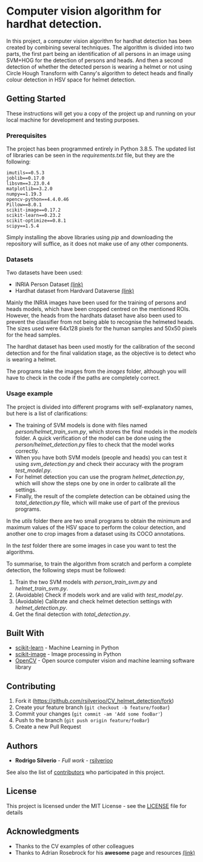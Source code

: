 # Computer vision algorithm for hardhat detection.

In this project, a computer vision algorithm for hardhat detection has been created by combining several techniques. The algorithm is divided into two parts, the first part being an identification of all persons in an image using SVM+HOG for the detection of persons and heads. And then a second detection of whether the detected person is wearing a helmet or not using Circle Hough Transform with Canny's algorithm to detect heads and finally colour detection in HSV space for helmet detection.

## Getting Started

These instructions will get you a copy of the project up and running on your local machine for development and testing purposes.

### Prerequisites

The project has been programmed entirely in Python 3.8.5. The updated list of libraries can be seen in the *requirements.txt* file, but they are the following:

```
imutils==0.5.3
joblib==0.17.0
libsvm==3.23.0.4
matplotlib==3.2.0
numpy==1.19.3
opencv-python==4.4.0.46
Pillow==8.0.1
scikit-image==0.17.2
scikit-learn==0.23.2
scikit-optimize==0.8.1
scipy==1.5.4
```

Simply installing the above libraries using *pip* and downloading the repository will suffice, as it does not make use of any other components.

### Datasets

Two datasets have been used:

* INRIA Person Dataset [(link)](http://pascal.inrialpes.fr/data/human/)
* Hardhat dataset from Hardvard Dataverse [(link)](https://dataverse.harvard.edu/dataset.xhtml?persistentId=doi:10.7910/DVN/7CBGOS)

Mainly the INRIA images have been used for the training of persons and heads models, which have been cropped centred on the mentioned ROIs. However, the heads from the hardhats dataset have also been used to prevent the classifier from not being able to recognise the helmeted heads. The sizes used were 64x128 pixels for the human samples and 50x50 pixels for the head samples.

The hardhat dataset has been used mostly for the calibration of the second detection and for the final validation stage, as the objective is to detect who is wearing a helmet.

The programs take the images from the *images* folder, although you will have to check in the code if the paths are completely correct.

### Usage example

The project is divided into different programs with self-explanatory names, but here is a list of clarifications:

* The training of SVM models is done with files named *person/helmet_train_svm.py*, which stores the final models in the *models* folder. A quick verification of the model can be done using the *person/helmet_detection.py* files to check that the model works correctly.
* When you have both SVM models (people and heads) you can test it using *svm_detection.py* and check their accuracy with the program *test_model.py*.
* For helmet detection you can use the program *helmet_detection.py*, which will show the steps one by one in order to calibrate all the settings.
* Finally, the result of the complete detection can be obtained using the *total_detection.py* file, which will make use of part of the previous programs.

In the *utils* folder there are two small programs to obtain the minimum and maximum values of the HSV space to perform the colour detection, and another one to crop images from a dataset using its COCO annotations.

In the *test* folder there are some images in case you want to test the algorithms.

To summarise, to train the algorithm from scratch and perform a complete detection, the following steps must be followed:

1. Train the two SVM models with *person_train_svm.py* and *helmet_train_svm.py*.
2. (Avoidable) Check if models work and are valid with *test_model.py*.
3. (Avoidable) Calibrate and check helmet detection settings with *helmet_detection.py*.
4. Get the final detection with *total_detection.py*.

## Built With

* [scikit-learn](https://scikit-learn.org) - Machine Learning in Python
* [scikit-image](https://scikit-image.org) - Image processing in Python
* [OpenCV](https://opencv.org) - Open source computer vision and machine learning software library

## Contributing

1. Fork it (<https://github.com/rsilverioo/CV_helmet_detection/fork>)
2. Create your feature branch (`git checkout -b feature/fooBar`)
3. Commit your changes (`git commit -am 'Add some fooBar'`)
4. Push to the branch (`git push origin feature/fooBar`)
5. Create a new Pull Request

## Authors

* **Rodrigo Silverio** - *Full work* - [rsilverioo](https://github.com/rsilverioo)

See also the list of [contributors](https://github.com/rsilverioo/CV_helmet_detection/contributors) who participated in this project.

## License

This project is licensed under the MIT License - see the [LICENSE](LICENSE) file for details

## Acknowledgments

* Thanks to the CV examples of other colleagues
* Thanks to Adrian Rosebrock for his **awesome** page and resources [(link)](https://www.pyimagesearch.com)
